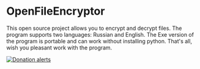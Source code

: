 # OpenFileEncryptor
This open source project allows you to encrypt and decrypt files. The program supports two languages: Russian and English. The Exe version of the program is portable and can work without installing python. That's all, wish you pleasant work with the program.

[![Donation alerts](https://img.shields.io/badge/Donation%20alerts-Donate-orange?style=for-the-badge)](https://shields.io/badges)
